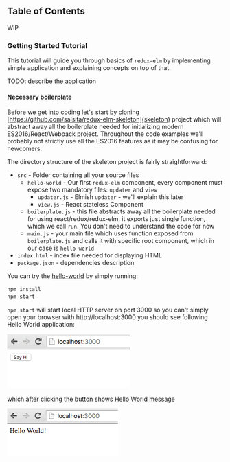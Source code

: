 ## Table of Contents

WIP

### Getting Started Tutorial

This tutorial will guide you through basics of `redux-elm` by implementing simple application and explaining concepts on top of that.

 TODO: describe the application

#### Necessary boilerplate
Before we get into coding let's start by cloning [https://github.com/salsita/redux-elm-skeleton](skeleton) project which will abstract away all the boilerplate needed for initializing modern ES2016/React/Webpack project. Throughout the code examples we'll probably not strictly use all the ES2016 features as it may be confusing for newcomers.

The directory structure of the skeleton project is fairly straightforward:

* `src` - Folder containing all your source files
  * `hello-world` - Our first `redux-elm` component, every component must expose two mandatory files: `updater` and `view`
    * `updater.js` - Elmish `updater` - we'll explain this later
    * `view.js` - React stateless Component
  * `boilerplate.js` - this file abstracts away all the boilerplate needed for using react/redux/redux-elm, it exports just single function, which we call `run`. You don't need to understand the code for now
  * `main.js` - your main file which uses function exposed from `boilerplate.js` and calls it with specific root component, which in our case is `hello-world`
* `index.html` - index file needed for displaying HTML
* `package.json` - dependencies description

You can try the [hello-world](https://github.com/salsita/redux-elm-skeleton/tree/master/src/hello-world) by simply running:

```javascript
npm install
npm start
```

`npm start` will start local HTTP server on port 3000 so you can't simply open your browser with http://localhost:3000 you should see following Hello World application:

![hello-world-app-1](./assets/1.png)

which after clicking the button shows Hello World message

![hello-world-app-1](./assets/2.png)
